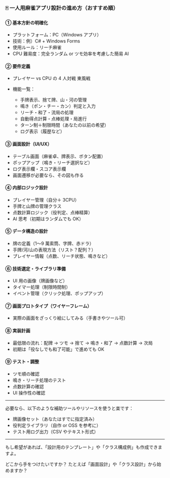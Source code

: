 ### 🀄 一人用麻雀アプリ設計の進め方（おすすめ順）

#### ① **基本方針の明確化**

- プラットフォーム：PC（Windows アプリ）
- 技術：例）C# + Windows Forms
- 使用ルール：リーチ麻雀
- CPU 難易度：完全ランダム or ツモ効率を考慮した簡易 AI

#### ② **要件定義**

- プレイヤー vs CPU の 4 人対戦 東風戦
- 機能一覧：

  - 手牌表示、捨て牌、山・河の管理
  - 鳴き（ポン・チー・カン）判定と入力
  - リーチ・和了・流局の処理
  - 自動得点計算・点棒処理・局進行
  - ターン制＋制限時間（あなたの以前の希望）
  - ログ表示（履歴など）

#### ③ **画面設計（UI/UX）**

- テーブル画面（麻雀卓、牌表示、ボタン配置）
- ポップアップ（鳴き・リーチ選択など）
- ログ表示欄・スコア表示欄
- 画面遷移が必要なら、その図も作る

#### ④ **内部ロジック設計**

- プレイヤー管理（自分＋ 3CPU）
- 手牌と山牌の管理クラス
- 点数計算ロジック（役判定、点棒精算）
- AI 思考（初期はランダムでも OK）

#### ⑤ **データ構造の設計**

- 牌の定義（1〜9 萬索筒、字牌、赤ドラ）
- 手牌/河/山の表現方法（リスト？配列？）
- プレイヤー情報（点数、リーチ状態、鳴きなど）

#### ⑥ **技術選定・ライブラリ準備**

- UI 用の画像（牌画像など）
- タイマー処理（制限時間制）
- イベント管理（クリック処理、ポップアップ）

#### ⑦ **画面プロトタイプ（ワイヤーフレーム）**

- 実際の画面をざっくり絵にしてみる（手書きやツール可）

#### ⑧ **実装計画**

- 最低限の流れ：配牌 → ツモ → 捨て → 鳴き・和了 → 点数計算 → 次局
- 初期は「役なしでも和了可能」で進めても OK

#### ⑨ **テスト・調整**

- ツモ順の確認
- 鳴き・リーチ処理のテスト
- 点数計算の確認
- UI 操作性の確認

---

必要なら、以下のような補助ツールやリソースを使うと楽です：

- 牌画像セット（あなたはすでに指定済み）
- 役判定ライブラリ（自作 or OSS を参考に）
- テスト用ログ出力（CSV やテキスト形式）

---

もし希望があれば、「設計用のテンプレート」や「クラス構成例」も作成できますよ。

どこから手をつけたいですか？ たとえば「画面設計」や「クラス設計」から始めますか？
